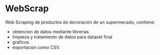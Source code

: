 # WebScrap
Web Scraping de productos de decoración de un supermecado, contiene:
  * obtencion de datos mediante librerias
  * limpieza y tratamiento de datos para dataset final
  * graficos
  * exportacion como CSV.
